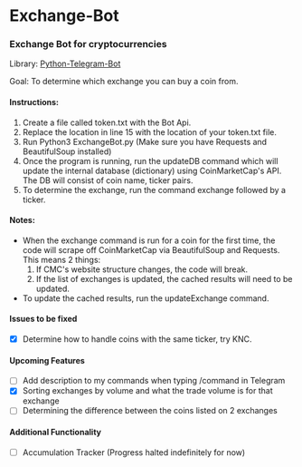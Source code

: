 # Exchange-Bot
### Exchange Bot for cryptocurrencies

Library: [Python-Telegram-Bot](https://github.com/python-telegram-bot/python-telegram-bot)

Goal: To determine which exchange you can buy a coin from.

#### Instructions:

1. Create a file called token.txt with the Bot Api.
2. Replace the location in line 15 with the location of your token.txt file.
3. Run Python3 ExchangeBot.py (Make sure you have Requests and BeautifulSoup installed)
4. Once the program is running, run the updateDB command which will update the internal database (dictionary) using CoinMarketCap's API. The DB will consist of coin name, ticker pairs. 
5. To determine the exchange, run the command exchange followed by a ticker. 

#### Notes:
- When the exchange command is run for a coin for the first time, the code will scrape off CoinMarketCap via BeautifulSoup and Requests. This means 2 things:
  1. If CMC's website structure changes, the code will break.
  2. If the list of exchanges is updated, the cached results will need to be updated.
- To update the cached results, run the updateExchange command.

#### Issues to be fixed
- [X] Determine how to handle coins with the same ticker, try KNC.

#### Upcoming Features
- [ ] Add description to my commands when typing /command in Telegram
- [X] Sorting exchanges by volume and what the trade volume is for that exchange
- [ ] Determining the difference between the coins listed on 2 exchanges

#### Additional Functionality 
- [ ] Accumulation Tracker (Progress halted indefinitely for now)
